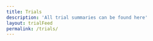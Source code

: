 ```yaml
---
title: Trials
description: 'All trial summaries can be found here'
layout: trialFeed
permalink: /trials/
---
```


